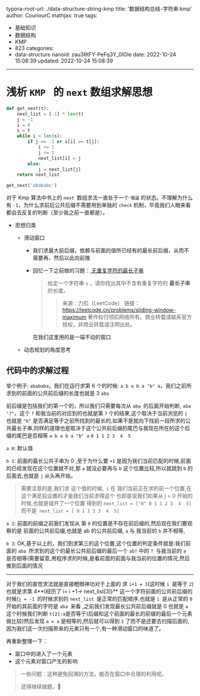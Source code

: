 typora-root-url: ./data-structure-string-kmp
title: '数据结构总结-字符串:kmp'
author: CouriourC
mathjax: true
tags:
  - 基础知识
  - 数据结构
  - KMP
  - 823
categories:
  - data-structure
nanoid: zau3RtFY-PeFq3Y_0IGIe
date: 2022-10-24 15:08:39
updated: 2022-10-24 15:08:39
---

# 浅析 `KMP ` 的 `next` 数组求解思想

```python
def get_next(t):
    next_list = [-1] * len(t)
    j = -1
    i = 0
    s = t
    while i < len(s):
        if j == -1 or s[i] == t[j]:
            i += 1
            j += 1
            next_list[i] = j
        else:
            j = next_list[j]
    return next_list

get_next('abababc')
```

对于 Kmp 算法中书上的 `next `数组求法一直处于一个 `懵逼` 的状态。不理解为什么有 `-1`，为什么求前后公共后缀不需要用到单独的 `check` 机制，毕竟我们人眼来看都会去反复的判断（至少我之前一直都是）。

-   思想归类

    -   滑动窗口
    
        -   我们求最大前后缀，依赖与前面的值所已经有的最长前后缀，从而不需要再，然后以此向前推
    
        -   回忆一下之前做的习题：[ 无重复字符的最长子串](https://leetcode.cn/problems/longest-substring-without-repeating-characters/)
    
            >   给定一个字符串 `s` ，请你找出其中不含有重复字符的 **最长子串** 的长度。
            >
            >   >   来源：力扣（LeetCode）
            >   >   链接：https://leetcode.cn/problems/sliding-window-maximum
            >   >   著作权归领扣网络所有。商业转载请联系官方授权，非商业转载请注明出处。
    
            在我们这里用的是一端不动的窗口
    
    -   动态规划的角度思考
    

## 代码中的求解过程

举个例子: `abababa`，我们在运行求第 6 个的时候: `a b a b a "b" a`，我们之前所求到的前面的公共前后缀的长度也就是 3 `aba`

前后缀是包括我们的第一个的，所以我们只需要每次从 `aba `的后面开始判断, `aba "?"`，这个 `?` 和我当前的对应到的也就是第 `7` 个的结果,这个取决于当前浏览的 `i` 也就是 `"b"` 是否满足等于之前所找到的最长的,如果不是就向下找前一段所求的公共最长子串,同样的道理也是取决于这个公共前后缀的尾巴与我现在所在的这个后缀的尾巴是否相等
`a b a b a "b" a`
`0 1 1 2 3  4  5`

`a 0`: 默认值

`b 1`: 前面的最长公共子串为 0 ,至于为什么要 `+1` 是因为我们当前匹配的时候,前面的已经发现在这个位置就不对,那 `a` 就没必要再与 `b` 这个位置比较,所以就跳到 `b` 的后面去,也就是 `j` 从头再开始。

>需要注意的是,我们求 这个值的时候,` i` 在 我们当前正在求的前一个位置,在这个满足后设置的才是我们当前求得这个 也即是说我们如果从 j = 0 开始的时候,也就是错开了一个位置
得到的 `next_list = ["0" 0 1 1 2 3  4  5]`
而不是` next_list = [ 0 1 1 2 3  4  5]`

`a 2`: 前面的前缀之前我们发现从 第 `0` 的位置是不存在前后缀的,然后现在我们要观察的是 前面的公共前后缀,也就是 ab 的公共前后缀, `a` 与 我当前的 `b` 并不相等,

`b 3`: OK,基于以上的，我们到求第三的这个位置,这个位置的判定条件就是:我们前面的 `aba `所求到的这个的最长公共前后缀的最后一个 `ab?` 中的 `? `与我当前的 `a `是否相等(需要留意,用程序求的时候,是看前面的前面与我当前的位置的情况,然后推到后面的情况

---

对于我们的直觉求法就是直接瞪眼神功对于上面的 求 `i+1 = 3`(这时候 `i `是等于 `2`) 也就是求第 4**(经历了 i= i +1-> next_list[3])** 这一个字符前面的公共前后缀的时候(`j = -1 `的时候求到的 `next_list `是正常的匹配顺序,也就是 `i `是从正常的 `0 `开始的其前面的字符是 `aba `来看 ,之前我们发现最长公共前后缀就是 0 也就是 `a `这个时候我们判断 `t[2]:a`是否等于(后缀和这个前面的最长的前缀的最后一个元素做比较)然后发现 `a = a` 是相等的,然后就可以得到 `2` 了而不是还要去扫描后面的,因为我们这一次扫描带来的元素只有一个,有一种滑动窗口的味道了。

再重新整理一下：

-   窗口中的进入了一个元素
-   这个元素对窗口产生的影响

>   一些问题：这种避免回溯的方法，能否在窗口中合理的利用呢。
>
>   还得继续做题，💪
